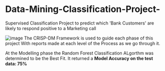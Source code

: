 # Data-Mining-Classification-Project-
Supervised Classification Project to predict which 'Bank Customers' are likely to respond positive to a Marketing call

![image](https://user-images.githubusercontent.com/78315034/141993970-d90cf7f9-232c-42a1-9376-4c173b5c8c05.png)
The CRISP-DM Framework is used to guide each phase of this project
With reports made at each level of the Process as we go through it.

At the Modelling phase the Random Forest Classification ALgorthm was determined to be the Best Fit.
 It returned a <b>Model Accuracy on the test data: 75%</b>

